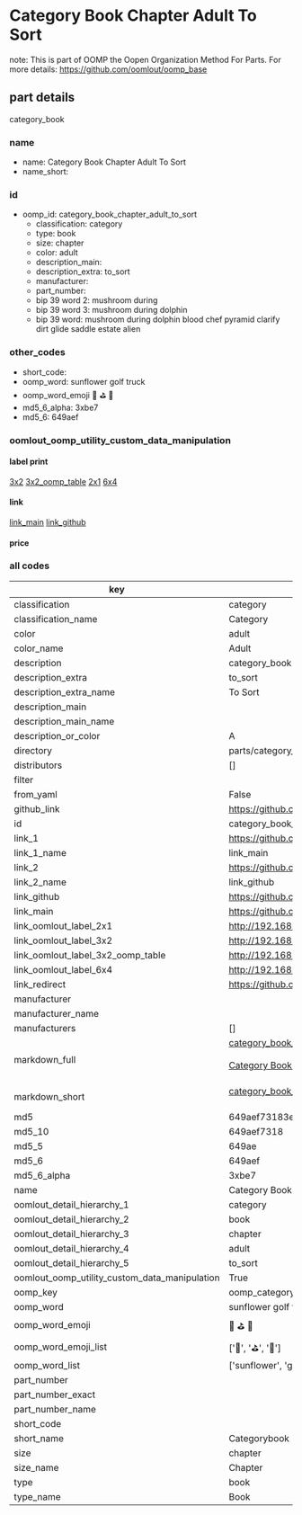 # Category Book Chapter Adult To Sort  

note: This is part of OOMP the Oopen Organization Method For Parts. For more details: https://github.com/oomlout/oomp_base

##  part details
  



category_book



### name
* name: Category Book Chapter Adult To Sort
* name_short: 
### id
* oomp_id: category_book_chapter_adult_to_sort
  * classification: category
  * type: book
  * size: chapter
  * color: adult
  * description_main: 
  * description_extra: to_sort
  * manufacturer: 
  * part_number: 
  * bip 39 word 2: mushroom during
  * bip 39 word 3: mushroom during dolphin
  * bip 39 word: mushroom during dolphin blood chef pyramid clarify dirt glide saddle estate alien

### other_codes
* short_code: 
* oomp_word: sunflower golf truck
* oomp_word_emoji :sunflower: :golf: :truck:
* md5_6_alpha: 3xbe7
* md5_6: 649aef






### oomlout_oomp_utility_custom_data_manipulation
#### label print
[3x2](http://192.168.1.245:1112/?label=oomp%203xbe7)
[3x2_oomp_table](http://192.168.1.108:1112/?label=oomp%203xbe7)
[2x1](http://192.168.1.242:1112/?label=oomp%203xbe7)
[6x4](http://192.168.1.55:1112/?label=oomp%203xbe7)    

#### link

[link_main](https://github.com/oomlout/oomlout_oomp_version_1_messy/tree/main/parts/category_book_chapter_adult_to_sort) [link_github](https://github.com/oomlout/oomlout_oomp_version_1_messy/tree/main/parts/category_book_chapter_adult_to_sort)                             

#### price







### all codes 
| key | value |  
| --- | --- |  
| classification | category |  
| classification_name | Category |  
| color | adult |  
| color_name | Adult |  
| description | category_book |  
| description_extra | to_sort |  
| description_extra_name | To Sort |  
| description_main |  |  
| description_main_name |  |  
| description_or_color | A  |  
| directory | parts/category_book_chapter_adult_to_sort |  
| distributors | [] |  
| filter |  |  
| from_yaml | False |  
| github_link | https://github.com/oomlout/oomlout_oomp_part_src/tree/main/parts/category_book_chapter_adult_to_sort |  
| id | category_book_chapter_adult_to_sort |  
| link_1 | https://github.com/oomlout/oomlout_oomp_version_1_messy/tree/main/parts/category_book_chapter_adult_to_sort |  
| link_1_name | link_main |  
| link_2 | https://github.com/oomlout/oomlout_oomp_version_1_messy/tree/main/parts/category_book_chapter_adult_to_sort |  
| link_2_name | link_github |  
| link_github | https://github.com/oomlout/oomlout_oomp_version_1_messy/tree/main/parts/category_book_chapter_adult_to_sort |  
| link_main | https://github.com/oomlout/oomlout_oomp_version_1_messy/tree/main/parts/category_book_chapter_adult_to_sort |  
| link_oomlout_label_2x1 | http://192.168.1.242:1112/?label=oomp%203xbe7 |  
| link_oomlout_label_3x2 | http://192.168.1.245:1112/?label=oomp%203xbe7 |  
| link_oomlout_label_3x2_oomp_table | http://192.168.1.108:1112/?label=oomp%203xbe7 |  
| link_oomlout_label_6x4 | http://192.168.1.55:1112/?label=oomp%203xbe7 |  
| link_redirect | https://github.com/oomlout/oomlout_oomp_version_1_messy/tree/main/parts/category_book_chapter_adult_to_sort |  
| manufacturer |  |  
| manufacturer_name |  |  
| manufacturers | [] |  
| markdown_full | [category_book_chapter_adult_to_sort](none)<br>[](none)<br>[Category Book Chapter Adult To Sort](none)<br><br> |  
| markdown_short | [category_book_chapter_adult_to_sort](none)<br><br> |  
| md5 | 649aef73183ea53ebc13a17e81910c8e |  
| md5_10 | 649aef7318 |  
| md5_5 | 649ae |  
| md5_6 | 649aef |  
| md5_6_alpha | 3xbe7 |  
| name | Category Book Chapter Adult To Sort |  
| oomlout_detail_hierarchy_1 | category |  
| oomlout_detail_hierarchy_2 | book |  
| oomlout_detail_hierarchy_3 | chapter |  
| oomlout_detail_hierarchy_4 | adult |  
| oomlout_detail_hierarchy_5 | to_sort |  
| oomlout_oomp_utility_custom_data_manipulation | True |  
| oomp_key | oomp_category_book_chapter_adult_to_sort |  
| oomp_word | sunflower golf truck |  
| oomp_word_emoji | :sunflower: :golf: :truck: |  
| oomp_word_emoji_list | [':sunflower:', ':golf:', ':truck:'] |  
| oomp_word_list | ['sunflower', 'golf', 'truck'] |  
| part_number |  |  
| part_number_exact |  |  
| part_number_name |  |  
| short_code |  |  
| short_name | Categorybook |  
| size | chapter |  
| size_name | Chapter |  
| type | book |  
| type_name | Book |  
